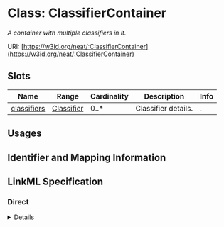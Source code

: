# Class: ClassifierContainer
_A container with multiple classifiers in it._





URI: [https://w3id.org/neat/:ClassifierContainer](https://w3id.org/neat/:ClassifierContainer)



<!-- no inheritance hierarchy -->



## Slots

| Name | Range | Cardinality | Description  | Info |
| ---  | --- | --- | --- | --- |
| [classifiers](classifiers.md) | [Classifier](Classifier.md) | 0..* | Classifier details.  | . |


## Usages



## Identifier and Mapping Information









## LinkML Specification

<!-- TODO: investigate https://stackoverflow.com/questions/37606292/how-to-create-tabbed-code-blocks-in-mkdocs-or-sphinx -->

### Direct

<details>
```yaml
name: ClassifierContainer
description: A container with multiple classifiers in it.
from_schema: https://w3id.org/neat
attributes:
  classifiers:
    name: classifiers
    description: Classifier details.
    from_schema: https://w3id.org/neat
    multivalued: true
    range: Classifier
    inlined: true
    inlined_as_list: true

```
</details>

### Induced

<details>
```yaml
name: ClassifierContainer
description: A container with multiple classifiers in it.
from_schema: https://w3id.org/neat
attributes:
  classifiers:
    name: classifiers
    description: Classifier details.
    from_schema: https://w3id.org/neat
    multivalued: true
    alias: classifiers
    owner: ClassifierContainer
    range: Classifier
    inlined: true
    inlined_as_list: true

```
</details>